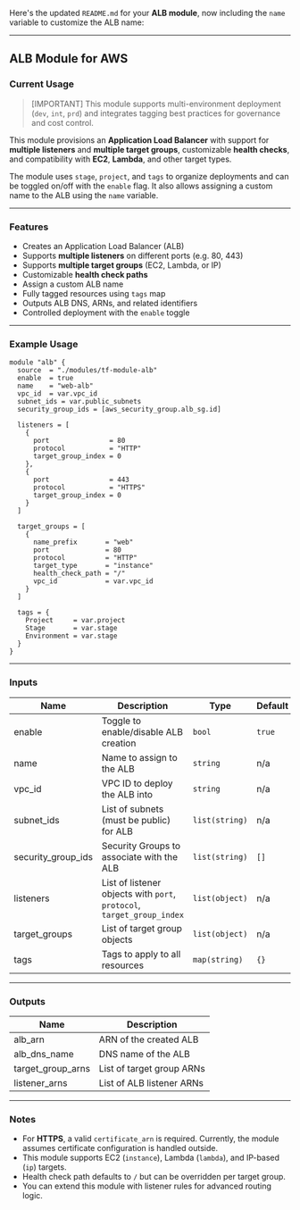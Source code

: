 Here's the updated `README.md` for your **ALB module**, now including the `name` variable to customize the ALB name:

---

## ALB Module for AWS

### Current Usage

> [IMPORTANT] This module supports multi-environment deployment (`dev`, `int`, `prd`) and integrates tagging best practices for governance and cost control.

This module provisions an **Application Load Balancer** with support for **multiple listeners** and **multiple target groups**, customizable **health checks**, and compatibility with **EC2**, **Lambda**, and other target types.

The module uses `stage`, `project`, and `tags` to organize deployments and can be toggled on/off with the `enable` flag. It also allows assigning a custom name to the ALB using the `name` variable.

---

### Features

- Creates an Application Load Balancer (ALB)
- Supports **multiple listeners** on different ports (e.g. 80, 443)
- Supports **multiple target groups** (EC2, Lambda, or IP)
- Customizable **health check paths**
- Assign a custom ALB name
- Fully tagged resources using `tags` map
- Outputs ALB DNS, ARNs, and related identifiers
- Controlled deployment with the `enable` toggle

---

### Example Usage

```hcl
module "alb" {
  source  = "./modules/tf-module-alb"
  enable  = true
  name    = "web-alb"
  vpc_id  = var.vpc_id
  subnet_ids = var.public_subnets
  security_group_ids = [aws_security_group.alb_sg.id]

  listeners = [
    {
      port               = 80
      protocol           = "HTTP"
      target_group_index = 0
    },
    {
      port               = 443
      protocol           = "HTTPS"
      target_group_index = 0
    }
  ]

  target_groups = [
    {
      name_prefix       = "web"
      port              = 80
      protocol          = "HTTP"
      target_type       = "instance"
      health_check_path = "/"
      vpc_id            = var.vpc_id
    }
  ]

  tags = {
    Project     = var.project
    Stage       = var.stage
    Environment = var.stage
  }
}
```

---

### Inputs

| Name                | Description                                                    | Type            | Default     | Required |
|---------------------|----------------------------------------------------------------|------------------|-------------|:--------:|
| enable              | Toggle to enable/disable ALB creation                          | `bool`           | `true`      | no       |
| name                | Name to assign to the ALB                                      | `string`         | n/a         | yes      |
| vpc_id              | VPC ID to deploy the ALB into                                  | `string`         | n/a         | yes      |
| subnet_ids          | List of subnets (must be public) for ALB                       | `list(string)`   | n/a         | yes      |
| security_group_ids  | Security Groups to associate with the ALB                      | `list(string)`   | `[]`        | no       |
| listeners           | List of listener objects with `port`, `protocol`, `target_group_index` | `list(object)` | n/a | yes      |
| target_groups       | List of target group objects                                   | `list(object)`   | n/a         | yes      |
| tags                | Tags to apply to all resources                                 | `map(string)`    | `{}`        | no       |

---

### Outputs

| Name               | Description                                |
|--------------------|--------------------------------------------|
| alb_arn            | ARN of the created ALB                     |
| alb_dns_name       | DNS name of the ALB                        |
| target_group_arns  | List of target group ARNs                  |
| listener_arns      | List of ALB listener ARNs                  |

---

### Notes

- For **HTTPS**, a valid `certificate_arn` is required. Currently, the module assumes certificate configuration is handled outside.
- This module supports EC2 (`instance`), Lambda (`lambda`), and IP-based (`ip`) targets.
- Health check path defaults to `/` but can be overridden per target group.
- You can extend this module with listener rules for advanced routing logic.
